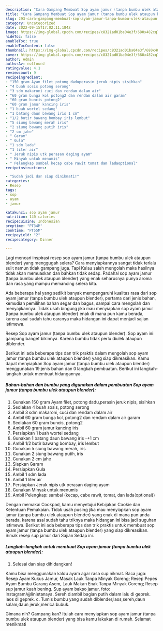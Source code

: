 ```yaml
---
description: "Cara Gampang Membuat Sop ayam jamur (tanpa bumbu ulek ataupun blender) yang Sempurna, Buat Buka Puasa Enak Banget"
title: "Cara Gampang Membuat Sop ayam jamur (tanpa bumbu ulek ataupun blender) yang Sempurna, Buat Buka Puasa Enak Banget"
slug: 293-cara-gampang-membuat-sop-ayam-jamur-tanpa-bumbu-ulek-ataupun-blender-yang-sempurna-buat-buka-puasa-enak-banget
category: Uncategorized
date: 2022-09-15T17:02:11.184Z
image: https://img-global.cpcdn.com/recipes/c8321ad01ba04e3f/680x482cq70/sop-ayam-jamur-tanpa-bumbu-ulek-ataupun-blender-foto-resep-utama.jpg
hideToc: false
enableToc: true
enableTocContent: false
thumbnail: https://img-global.cpcdn.com/recipes/c8321ad01ba04e3f/680x482cq70/sop-ayam-jamur-tanpa-bumbu-ulek-ataupun-blender-foto-resep-utama.jpg
cover: https://img-global.cpcdn.com/recipes/c8321ad01ba04e3f/680x482cq70/sop-ayam-jamur-tanpa-bumbu-ulek-ataupun-blender-foto-resep-utama.jpg
author: Admin
authorAv: notfound
ratingvalue: 4.1
reviewcount: 9
recipeingredient:
- "150 gram Ayam filet potong daduperasin jeruk nipis sisihkan"
- "4 buah sosis potong serong"
- "3 sdm makaroni cuci dan rendam dalam air"
- "60 gram bunga kol potong2 dan rendam dalam air garam"
- "60 gram buncis potong2"
- "60 gram jamur kancing iris"
- "1 buah wortel sedang"
- "1 batang daun bawang iris 1 cm"
- "1/2 butir bawang bombay iris lembut"
- "5 siung bawang merah iris"
- "2 siung bawang putih iris"
- "2 cm jahe"
- " Garam"
- " Gula"
- "1 sdm lada"
- "1 liter air"
- " Jeruk nipis utk perasan daging ayam"
- " Minyak untuk menumis"
- " Pelengkap sambal kecap cabe rawit tomat dan ladaoptional"
recipeinstructions:

- "Sudah jadi dan siap dinikmati!"
categories:
- Resep
tags:
- sop
- ayam
- jamur

katakunci: sop ayam jamur 
nutrition: 140 calories
recipecuisine: Indonesian
preptime: "PT34M"
cooktime: "PT55M"
recipeyield: "2"
recipecategory: Dinner

---
```



Lagi mencari inspirasi resep sop ayam jamur (tanpa bumbu ulek ataupun blender) yang menggugah selera? Cara menyiapkannya sangat tidak terlalu sulit namun tidak gampang juga. Tapi Kalau salah mengolah maka hasilnya tidak akan memuaskan dan bahkan tidak sedap. Padahal sop ayam jamur (tanpa bumbu ulek ataupun blender) yang enak seharusnya punya aroma dan rasa yang mampu memancing selera kita.


Ada beberapa hal yang sedikit banyak mempengaruhi kualitas rasa dari sop ayam jamur (tanpa bumbu ulek ataupun blender), pertama dari jenis bahan, kemudian pemilihan bahan segar dan bagus, sampai cara mengolah dan menyajikannya. Tidak usah bingung jika mau menyiapkan sop ayam jamur (tanpa bumbu ulek ataupun blender) enak di mana pun kamu berada, karena asal sudah tahu caranya maka hidangan ini dapat menjadi sajian istimewa.

Resep Sop ayam jamur (tanpa bumbu ulek ataupun blender). Sop ayam ini gampang banget bikinnya. Karena bumbu tidak perlu diulek ataupun diblender.


Berikut ini ada beberapa tips dan trik praktis dalam mengolah sop ayam jamur (tanpa bumbu ulek ataupun blender) yang siap dikreasikan. Kamu dapat menyiapkan Sop ayam jamur (tanpa bumbu ulek ataupun blender) menggunakan 19 jenis bahan dan 0 langkah pembuatan. Berikut ini langkah-langkah untuk membuat hidangannya.

<!--inarticleads1-->

##### Bahan-bahan dan bumbu yang digunakan dalam pembuatan Sop ayam jamur (tanpa bumbu ulek ataupun blender):

1. Gunakan 150 gram Ayam filet, potong dadu,perasin jeruk nipis, sisihkan
1. Sediakan 4 buah sosis, potong serong
1. Ambil 3 sdm makaroni, cuci dan rendam dalam air
1. Ambil 60 gram bunga kol, potong2 dan rendam dalam air garam
1. Sediakan 60 gram buncis, potong2
1. Ambil 60 gram jamur kancing iris
1. Persiapkan 1 buah wortel sedang
1. Gunakan 1 batang daun bawang iris -+1 cm
1. Ambil 1/2 butir bawang bombay, iris lembut
1. Gunakan 5 siung bawang merah, iris
1. Gunakan 2 siung bawang putih, iris
1. Gunakan 2 cm jahe
1. Siapkan  Garam
1. Persiapkan  Gula
1. Ambil 1 sdm lada
1. Ambil 1 liter air
1. Persiapkan  Jeruk nipis utk perasan daging ayam
1. Gunakan  Minyak untuk menumis
1. Ambil  Pelengkap: sambal (kecap, cabe rawit, tomat, dan lada(optional))


Dengan memakai Cookpad, kamu menyetujui Kebijakan Cookie dan Ketentuan Pemakaian. Tidak usah pusing jika mau menyiapkan sop ayam jamur (tanpa bumbu ulek ataupun blender) yang enak di mana pun anda berada, karena asal sudah tahu triknya maka hidangan ini bisa jadi suguhan istimewa. Berikut ini ada beberapa tips dan trik praktis untuk membuat sop ayam jamur (tanpa bumbu ulek ataupun blender) yang siap dikreasikan. Simak resep sup jamur dari Sajian Sedap ini. 

<!--inarticleads2-->

##### Langkah-langkah untuk membuat Sop ayam jamur (tanpa bumbu ulek ataupun blender):


1. Selesai dan siap dihidangkan!

Kamu bisa menggunakan kaldu ayam agar rasa sup nikmat. Baca juga: Resep Ayam Kukus Jamur, Masak Lauk Tanpa Minyak Goreng; Resep Pepes Ayam Bumbu Garang Asem, Lauk Makan Enak Tanpa Minyak Goreng; Resep sup jamur kuah bening. Sup ayam bakso jamur. foto: Instagram/@linietanaya. Sereh diambil bagian putih dalam lalu di geprek. laos di geprek. c. Tumis bumbu yang sudah diblender,laos,sereh,daun salam,daun jeruk,merica bubuk. 

Gimana nih? Gampang kan? Itulah cara menyiapkan sop ayam jamur (tanpa bumbu ulek ataupun blender) yang bisa kamu lakukan di rumah. Selamat menikmati
